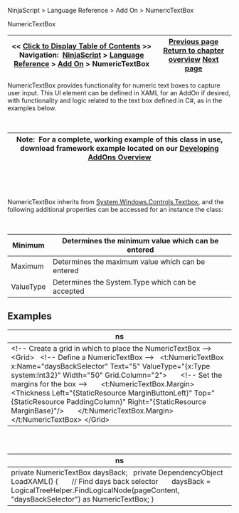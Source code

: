 ﻿


NinjaScript \> Language Reference \> Add On \> NumericTextBox






















NumericTextBox







| \<\< [Click to Display Table of Contents](numerictextbox.md) \>\> **Navigation:**     [NinjaScript](ninjascript.md) \> [Language Reference](language_reference_wip.md) \> [Add On](add_on.md) \> NumericTextBox | [Previous page](ntwindow.md) [Return to chapter overview](add_on.md) [Next page](onwindowcreated.md) |
| --- | --- |











NumericTextBox provides functionality for numeric text boxes to capture user input. This UI element can be defined in XAML for an AddOn if desired, with functionality and logic related to the text box defined in C\#, as in the examples below.


 




| Note:  For a complete, working example of this class in use, download framework example located on our [Developing AddOns Overview](developing_add_ons.md) |
| --- |



 


 


NumericTextBox inherits from [System.Windows.Controls.Textbox](https://msdn.microsoft.com/en-us/library/system.windows.controls.textbox(v=vs.110).aspx), and the following additional properties can be accessed for an instance the class:


 




| Minimum | Determines the minimum value which can be entered |
| --- | --- |
| Maximum | Determines the maximum value which can be entered |
| ValueType | Determines the System.Type which can be accepted |



## 


## 


## Examples




| ns |
| --- |
| \<!\-\- Create a grid in which to place the NumericTextBox \-\-\> \<Grid\>    \<!\-\- Define a NumericTextBox \-\-\>    \<t:NumericTextBox x:Name\="daysBackSelector" Text\="5" ValueType\="{x:Type system:Int32}" Width\="50" Grid.Column\="2"\>        \<!\-\- Set the margins for the box \-\-\>        \<t:NumericTextBox.Margin\>            \<Thickness Left\="{StaticResource MarginButtonLeft}" Top\="{StaticResource PaddingColumn}" Right\="{StaticResource MarginBase}"/\>        \</t:NumericTextBox.Margin\>    \</t:NumericTextBox\> \</Grid\> |



 


## 




| ns |
| --- |
| private NumericTextBox daysBack;   private DependencyObject LoadXAML() {        // Find days back selector        daysBack \= LogicalTreeHelper.FindLogicalNode(pageContent, "daysBackSelector") as NumericTextBox; } |









